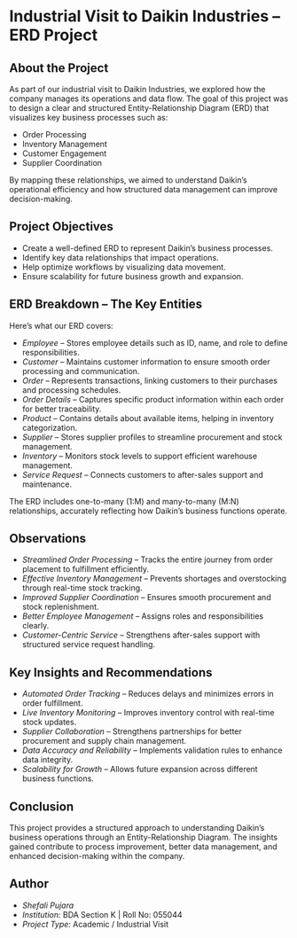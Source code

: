 # Industrial Visit to Daikin Industries – ERD Project  

## About the Project  
As part of our industrial visit to Daikin Industries, we explored how the company manages its operations and data flow. The goal of this project was to design a clear and structured Entity-Relationship Diagram (ERD) that visualizes key business processes such as:  

- Order Processing  
- Inventory Management  
- Customer Engagement  
- Supplier Coordination  

By mapping these relationships, we aimed to understand Daikin’s operational efficiency and how structured data management can improve decision-making.  

## Project Objectives  
- Create a well-defined ERD to represent Daikin’s business processes.  
- Identify key data relationships that impact operations.  
- Help optimize workflows by visualizing data movement.  
- Ensure scalability for future business growth and expansion.  

## ERD Breakdown – The Key Entities  
Here’s what our ERD covers:  

- *Employee* – Stores employee details such as ID, name, and role to define responsibilities.  
- *Customer* – Maintains customer information to ensure smooth order processing and communication.  
- *Order* – Represents transactions, linking customers to their purchases and processing schedules.  
- *Order Details* – Captures specific product information within each order for better traceability.  
- *Product* – Contains details about available items, helping in inventory categorization.  
- *Supplier* – Stores supplier profiles to streamline procurement and stock management.  
- *Inventory* – Monitors stock levels to support efficient warehouse management.  
- *Service Request* – Connects customers to after-sales support and maintenance.  

The ERD includes one-to-many (1:M) and many-to-many (M:N) relationships, accurately reflecting how Daikin’s business functions operate.  

## Observations  
- *Streamlined Order Processing* – Tracks the entire journey from order placement to fulfillment efficiently.  
- *Effective Inventory Management* – Prevents shortages and overstocking through real-time stock tracking.  
- *Improved Supplier Coordination* – Ensures smooth procurement and stock replenishment.  
- *Better Employee Management* – Assigns roles and responsibilities clearly.  
- *Customer-Centric Service* – Strengthens after-sales support with structured service request handling.  

## Key Insights and Recommendations  
- *Automated Order Tracking* – Reduces delays and minimizes errors in order fulfillment.  
- *Live Inventory Monitoring* – Improves inventory control with real-time stock updates.  
- *Supplier Collaboration* – Strengthens partnerships for better procurement and supply chain management.  
- *Data Accuracy and Reliability* – Implements validation rules to enhance data integrity.  
- *Scalability for Growth* – Allows future expansion across different business functions.  

## Conclusion  
This project provides a structured approach to understanding Daikin’s business operations through an Entity-Relationship Diagram. The insights gained contribute to process improvement, better data management, and enhanced decision-making within the company.  

## Author  
- *Shefali Pujara*  
- *Institution:* BDA Section K | Roll No: 055044  
- *Project Type:* Academic / Industrial Visit
